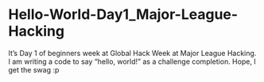 # Hello-World-Day1_Major-League-Hacking
It’s Day 1 of beginners week at Global Hack Week at Major League Hacking. 
I am writing a code to say “hello, world!” as a challenge completion.
Hope, I get the swag :p
